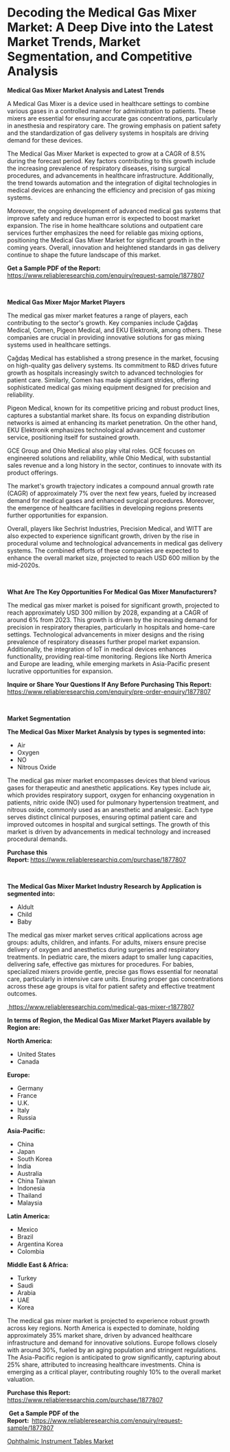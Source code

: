 <p><h1>Decoding the Medical Gas Mixer Market: A Deep Dive into the Latest Market Trends, Market Segmentation, and Competitive Analysis</h1></p><p><strong>Medical Gas Mixer Market Analysis and Latest Trends</strong></p>
<p><p>A Medical Gas Mixer is a device used in healthcare settings to combine various gases in a controlled manner for administration to patients. These mixers are essential for ensuring accurate gas concentrations, particularly in anesthesia and respiratory care. The growing emphasis on patient safety and the standardization of gas delivery systems in hospitals are driving demand for these devices.</p><p>The Medical Gas Mixer Market is expected to grow at a CAGR of 8.5% during the forecast period. Key factors contributing to this growth include the increasing prevalence of respiratory diseases, rising surgical procedures, and advancements in healthcare infrastructure. Additionally, the trend towards automation and the integration of digital technologies in medical devices are enhancing the efficiency and precision of gas mixing systems.</p><p>Moreover, the ongoing development of advanced medical gas systems that improve safety and reduce human error is expected to boost market expansion. The rise in home healthcare solutions and outpatient care services further emphasizes the need for reliable gas mixing options, positioning the Medical Gas Mixer Market for significant growth in the coming years. Overall, innovation and heightened standards in gas delivery continue to shape the future landscape of this market.</p></p>
<p><strong>Get a Sample PDF of the Report:&nbsp;</strong> <a href="https://www.reliableresearchiq.com/enquiry/request-sample/1877807?utm_campaign=3006&utm_medium=2&utm_source=Github&utm_content=ia&utm_term=04032025&utm_id=medical-gas-mixer">https://www.reliableresearchiq.com/enquiry/request-sample/1877807</a></p>
<p>&nbsp;</p>
<p><strong>Medical Gas Mixer Major Market Players</strong></p>
<p><p>The medical gas mixer market features a range of players, each contributing to the sector's growth. Key companies include Çağdaş Medical, Comen, Pigeon Medical, and EKU Elektronik, among others. These companies are crucial in providing innovative solutions for gas mixing systems used in healthcare settings.</p><p>Çağdaş Medical has established a strong presence in the market, focusing on high-quality gas delivery systems. Its commitment to R&D drives future growth as hospitals increasingly switch to advanced technologies for patient care. Similarly, Comen has made significant strides, offering sophisticated medical gas mixing equipment designed for precision and reliability.</p><p>Pigeon Medical, known for its competitive pricing and robust product lines, captures a substantial market share. Its focus on expanding distribution networks is aimed at enhancing its market penetration. On the other hand, EKU Elektronik emphasizes technological advancement and customer service, positioning itself for sustained growth.</p><p>GCE Group and Ohio Medical also play vital roles. GCE focuses on engineered solutions and reliability, while Ohio Medical, with substantial sales revenue and a long history in the sector, continues to innovate with its product offerings. </p><p>The market's growth trajectory indicates a compound annual growth rate (CAGR) of approximately 7% over the next few years, fueled by increased demand for medical gases and enhanced surgical procedures. Moreover, the emergence of healthcare facilities in developing regions presents further opportunities for expansion. </p><p>Overall, players like Sechrist Industries, Precision Medical, and WITT are also expected to experience significant growth, driven by the rise in procedural volume and technological advancements in medical gas delivery systems. The combined efforts of these companies are expected to enhance the overall market size, projected to reach USD 600 million by the mid-2020s.</p></p>
<p>&nbsp;</p>
<p><strong>What Are The Key Opportunities For Medical Gas Mixer Manufacturers?</strong></p>
<p><p>The medical gas mixer market is poised for significant growth, projected to reach approximately USD 300 million by 2028, expanding at a CAGR of around 6% from 2023. This growth is driven by the increasing demand for precision in respiratory therapies, particularly in hospitals and home-care settings. Technological advancements in mixer designs and the rising prevalence of respiratory diseases further propel market expansion. Additionally, the integration of IoT in medical devices enhances functionality, providing real-time monitoring. Regions like North America and Europe are leading, while emerging markets in Asia-Pacific present lucrative opportunities for expansion.</p></p>
<p><strong>Inquire or Share Your Questions If Any Before Purchasing This Report:</strong> <a href="https://www.reliableresearchiq.com/enquiry/pre-order-enquiry/1877807?utm_campaign=3006&utm_medium=2&utm_source=Github&utm_content=ia&utm_term=04032025&utm_id=medical-gas-mixer">https://www.reliableresearchiq.com/enquiry/pre-order-enquiry/1877807</a></p>
<p>&nbsp;</p>
<p><strong>Market Segmentation</strong></p>
<p><strong>The Medical Gas Mixer Market Analysis by types is segmented into:</strong></p>
<p><ul><li>Air</li><li>Oxygen</li><li>NO</li><li>Nitrous Oxide</li></ul></p>
<p><p>The medical gas mixer market encompasses devices that blend various gases for therapeutic and anesthetic applications. Key types include air, which provides respiratory support, oxygen for enhancing oxygenation in patients, nitric oxide (NO) used for pulmonary hypertension treatment, and nitrous oxide, commonly used as an anesthetic and analgesic. Each type serves distinct clinical purposes, ensuring optimal patient care and improved outcomes in hospital and surgical settings. The growth of this market is driven by advancements in medical technology and increased procedural demands.</p></p>
<p><strong>Purchase this Report:&nbsp;</strong><a href="https://www.reliableresearchiq.com/purchase/1877807?utm_campaign=3006&utm_medium=2&utm_source=Github&utm_content=ia&utm_term=04032025&utm_id=medical-gas-mixer">https://www.reliableresearchiq.com/purchase/1877807</a></p>
<p>&nbsp;</p>
<p><strong>The Medical Gas Mixer Market Industry Research by Application is segmented into:</strong></p>
<p><ul><li>Aldult</li><li>Child</li><li>Baby</li></ul></p>
<p><p>The medical gas mixer market serves critical applications across age groups: adults, children, and infants. For adults, mixers ensure precise delivery of oxygen and anesthetics during surgeries and respiratory treatments. In pediatric care, the mixers adapt to smaller lung capacities, delivering safe, effective gas mixtures for procedures. For babies, specialized mixers provide gentle, precise gas flows essential for neonatal care, particularly in intensive care units. Ensuring proper gas concentrations across these age groups is vital for patient safety and effective treatment outcomes.</p></p>
<p><a href="https://www.reliableresearchiq.com/medical-gas-mixer-r1877807?utm_campaign=3006&utm_medium=2&utm_source=Github&utm_content=ia&utm_term=04032025&utm_id=medical-gas-mixer">&nbsp;https://www.reliableresearchiq.com/medical-gas-mixer-r1877807</a></p>
<p><strong>In terms of Region, the Medical Gas Mixer Market Players available by Region are:</strong></p>
<p>
    <p> <strong> North America: </strong>
        <ul>
            <li>United States</li>
            <li>Canada</li>
        </ul>
        </p> 
    <p> <strong> Europe: </strong>
        <ul>
            <li>Germany</li>
            <li>France</li>
            <li>U.K.</li>
            <li>Italy</li>
            <li>Russia</li>
        </ul>
        </p> 
    <p> <strong> Asia-Pacific: </strong>
        <ul>
            <li>China</li>
            <li>Japan</li>
            <li>South Korea</li>
            <li>India</li>
            <li>Australia</li>
            <li>China Taiwan</li>
            <li>Indonesia</li>
            <li>Thailand</li>
            <li>Malaysia</li>
        </ul>
        </p> 
    <p> <strong> Latin America: </strong>
        <ul>
            <li>Mexico</li>
            <li>Brazil</li>
            <li>Argentina Korea</li>
            <li>Colombia</li>
        </ul>
        </p> 
    <p> <strong> Middle East & Africa: </strong>
        <ul>
            <li>Turkey</li>
            <li>Saudi</li>
            <li>Arabia</li>
            <li>UAE</li>
            <li>Korea</li>
        </ul>
    </p>
    </p>
<p><p>The medical gas mixer market is projected to experience robust growth across key regions. North America is expected to dominate, holding approximately 35% market share, driven by advanced healthcare infrastructure and demand for innovative solutions. Europe follows closely with around 30%, fueled by an aging population and stringent regulations. The Asia-Pacific region is anticipated to grow significantly, capturing about 25% share, attributed to increasing healthcare investments. China is emerging as a critical player, contributing roughly 10% to the overall market valuation.</p></p>
<p><strong>Purchase this Report: </strong><a href="https://www.reliableresearchiq.com/purchase/1877807?utm_campaign=3006&utm_medium=2&utm_source=Github&utm_content=ia&utm_term=04032025&utm_id=medical-gas-mixer">https://www.reliableresearchiq.com/purchase/1877807</a></p>
<p>&nbsp;<strong>Get a Sample PDF of the Report:&nbsp;&nbsp;</strong><a href="https://www.reliableresearchiq.com/enquiry/request-sample/1877807?utm_campaign=3006&utm_medium=2&utm_source=Github&utm_content=ia&utm_term=04032025&utm_id=medical-gas-mixer">https://www.reliableresearchiq.com/enquiry/request-sample/1877807</a></p>
<p><strong></strong></p>
<p><p><a href="https://github.com/krulicfidura/Market-Research-Report-List-1/blob/main/ophthalmic-instrument-tables-market.md?utm_campaign=3006&utm_medium=2&utm_source=Github&utm_content=ia&utm_term=04032025&utm_id=medical-gas-mixer">Ophthalmic Instrument Tables Market</a></p></p>